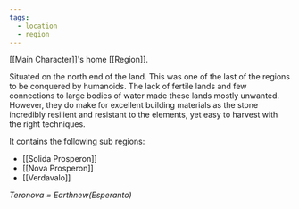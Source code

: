 ```yaml
---
tags:
  - location
  - region
---
```

[[Main Character]]'s home [[Region]].

Situated on the north end of the land. This was one of the last of the regions to be conquered by humanoids. The lack of fertile lands and few connections to large bodies of water made these lands mostly unwanted. However, they do make for excellent building materials as the stone incredibly resilient and resistant to the elements, yet easy to harvest with the right techniques. 

It contains the following sub regions:
- [[Solida Prosperon]]
- [[Nova Prosperon]]
- [[Verdavalo]]

*Teronova = Earthnew(Esperanto)*